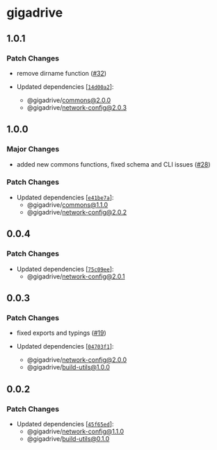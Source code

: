 # gigadrive

## 1.0.1

### Patch Changes

- remove dirname function ([#32](https://github.com/Gigadrive/sdk/pull/32))

- Updated dependencies [[`14d00a2`](https://github.com/Gigadrive/sdk/commit/14d00a2a90deca6f611e1962667556e6b1655297)]:
  - @gigadrive/commons@2.0.0
  - @gigadrive/network-config@2.0.3

## 1.0.0

### Major Changes

- added new commons functions, fixed schema and CLI issues ([#28](https://github.com/Gigadrive/sdk/pull/28))

### Patch Changes

- Updated dependencies [[`e41be7a`](https://github.com/Gigadrive/sdk/commit/e41be7a8798ad53e58438bfb0c78324b47344c72)]:
  - @gigadrive/commons@1.1.0
  - @gigadrive/network-config@2.0.2

## 0.0.4

### Patch Changes

- Updated dependencies [[`75c09ee`](https://github.com/Gigadrive/sdk/commit/75c09ee52836b7798b5235f215924661735ef7f2)]:
  - @gigadrive/network-config@2.0.1

## 0.0.3

### Patch Changes

- fixed exports and typings ([#19](https://github.com/Gigadrive/sdk/pull/19))

- Updated dependencies [[`04703f1`](https://github.com/Gigadrive/sdk/commit/04703f1a9a3adb76994b25c08b840f8cbde4cb84)]:
  - @gigadrive/network-config@2.0.0
  - @gigadrive/build-utils@1.0.0

## 0.0.2

### Patch Changes

- Updated dependencies [[`45f65ed`](https://github.com/Gigadrive/sdk/commit/45f65ed1e6428a248c71c792a17c7c9b6eeb8c39)]:
  - @gigadrive/network-config@1.1.0
  - @gigadrive/build-utils@0.1.0
